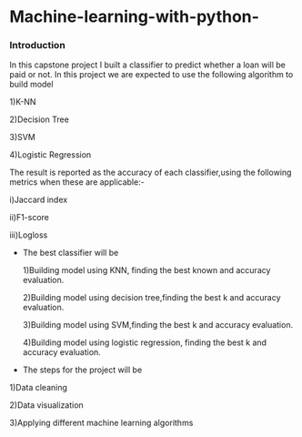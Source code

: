 # Machine-learning-with-python-
### Introduction 
In this capstone project I built a classifier to predict whether a loan will be paid or not.
In this project we are expected to use the following algorithm to build model

1)K-NN

2)Decision Tree 

3)SVM 

4)Logistic Regression 

The result is reported as the accuracy of each classifier,using the following metrics when these are applicable:-

i)Jaccard index 

ii)F1-score

iii)Logloss

- The best classifier will be 

  1)Building model using KNN, finding the best known and accuracy evaluation.

  2)Building model using decision tree,finding the best k and accuracy evaluation. 

  3)Building model using SVM,finding the best k and accuracy evaluation.

  4)Building model using logistic regression, finding the best k and accuracy evaluation.

- The steps for the project will be

1)Data cleaning 

2)Data visualization 

3)Applying different machine learning algorithms
